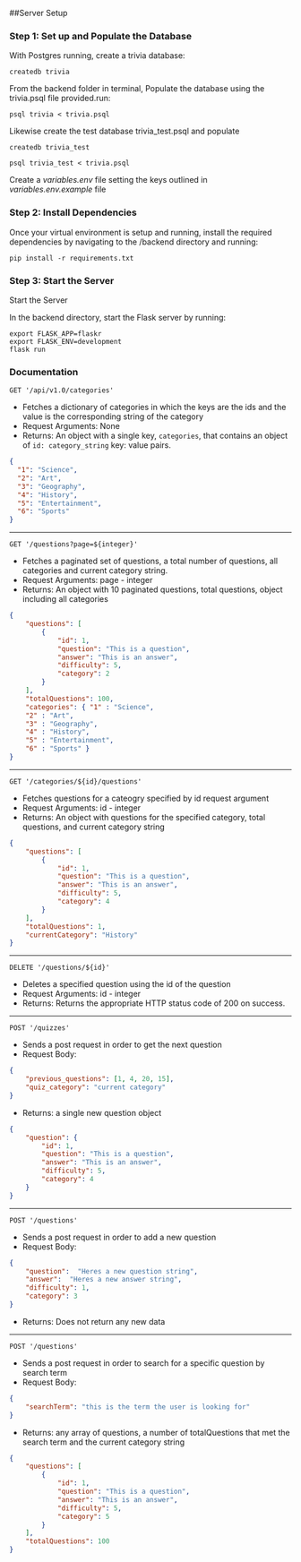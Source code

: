 ##Server Setup

###  Step 1: Set up and Populate the Database

With Postgres running, create a trivia database:

`createdb trivia`

From the backend folder in terminal, Populate the database using the trivia.psql file provided.run:

`psql trivia < trivia.psql`

Likewise create the test database trivia_test.psql and populate

`createdb trivia_test`

`psql trivia_test < trivia.psql`

Create a *variables.env* file setting the keys outlined in *variables.env.example* file
### Step 2: Install Dependencies

Once your virtual environment is setup and running, install the required dependencies by navigating to the /backend directory and running:

`pip install -r requirements.txt`

### Step 3: Start the Server

Start the Server

In the backend directory, start the Flask server by running:

```
export FLASK_APP=flaskr
export FLASK_ENV=development
flask run
```

### Documentation

`GET '/api/v1.0/categories'`

- Fetches a dictionary of categories in which the keys are the ids and the value is the corresponding string of the category
- Request Arguments: None
- Returns: An object with a single key, `categories`, that contains an object of `id: category_string` key: value pairs.

```json
{
  "1": "Science",
  "2": "Art",
  "3": "Geography",
  "4": "History",
  "5": "Entertainment",
  "6": "Sports"
}
```
---

`GET '/questions?page=${integer}'`

- Fetches a paginated set of questions, a total number of questions, all categories and current category string.
- Request Arguments: page - integer
- Returns: An object with 10 paginated questions, total questions, object including all categories

```json
{
    "questions": [
        {
            "id": 1,
            "question": "This is a question",
            "answer": "This is an answer",
            "difficulty": 5,
            "category": 2
        }
    ],
    "totalQuestions": 100,
    "categories": { "1" : "Science",
    "2" : "Art",
    "3" : "Geography",
    "4" : "History",
    "5" : "Entertainment",
    "6" : "Sports" }
}
```
---

`GET '/categories/${id}/questions'`

- Fetches questions for a cateogry specified by id request argument
- Request Arguments: id - integer
- Returns: An object with questions for the specified category, total questions, and current category string

```json
{
    "questions": [
        {
            "id": 1,
            "question": "This is a question",
            "answer": "This is an answer",
            "difficulty": 5,
            "category": 4
        }
    ],
    "totalQuestions": 1,
    "currentCategory": "History"
}
```
---

`DELETE '/questions/${id}'`

- Deletes a specified question using the id of the question
- Request Arguments: id - integer
- Returns: Returns the appropriate HTTP status code of 200 on success.

---

`POST '/quizzes'`

- Sends a post request in order to get the next question
- Request Body:

```json
{
    "previous_questions": [1, 4, 20, 15],
    "quiz_category": "current category"
}
```


- Returns: a single new question object

```json
{
    "question": {
        "id": 1,
        "question": "This is a question",
        "answer": "This is an answer",
        "difficulty": 5,
        "category": 4
    }
}
```
---

`POST '/questions'`

- Sends a post request in order to add a new question
- Request Body:

```json
{
    "question":  "Heres a new question string",
    "answer":  "Heres a new answer string",
    "difficulty": 1,
    "category": 3
}
```
- Returns: Does not return any new data

---

`POST '/questions'`

- Sends a post request in order to search for a specific question by search term
- Request Body:

```json
{
    "searchTerm": "this is the term the user is looking for"
}
```

- Returns: any array of questions, a number of totalQuestions that met the search term and the current category string

```json
{
    "questions": [
        {
            "id": 1,
            "question": "This is a question",
            "answer": "This is an answer",
            "difficulty": 5,
            "category": 5
        }
    ],
    "totalQuestions": 100
}
```



